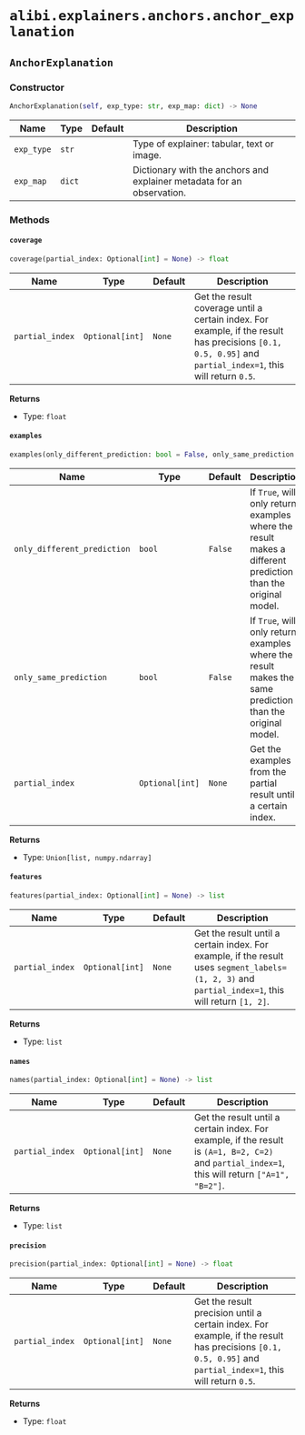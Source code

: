 # `alibi.explainers.anchors.anchor_explanation`
## `AnchorExplanation`

### Constructor

```python
AnchorExplanation(self, exp_type: str, exp_map: dict) -> None
```

| Name | Type | Default | Description |
| ---- | ---- | ------- | ----------- |
| `exp_type` | `str` |  | Type of explainer: tabular, text or image. |
| `exp_map` | `dict` |  | Dictionary with the anchors and explainer metadata for an observation. |

### Methods

#### `coverage`

```python
coverage(partial_index: Optional[int] = None) -> float
```

| Name | Type | Default | Description |
| ---- | ---- | ------- | ----------- |
| `partial_index` | `Optional[int]` | `None` | Get the result coverage until a certain index. For example, if the result has precisions ``[0.1, 0.5, 0.95]`` and ``partial_index=1``, this will return ``0.5``. |

**Returns**
- Type: `float`

#### `examples`

```python
examples(only_different_prediction: bool = False, only_same_prediction: bool = False, partial_index: Optional[int] = None) -> Union[list, numpy.ndarray]
```

| Name | Type | Default | Description |
| ---- | ---- | ------- | ----------- |
| `only_different_prediction` | `bool` | `False` | If ``True``, will only return examples where the result makes a different prediction than the original model. |
| `only_same_prediction` | `bool` | `False` | If ``True``, will only return examples where the result makes the same prediction than the original model. |
| `partial_index` | `Optional[int]` | `None` | Get the examples from the partial result until a certain index. |

**Returns**
- Type: `Union[list, numpy.ndarray]`

#### `features`

```python
features(partial_index: Optional[int] = None) -> list
```

| Name | Type | Default | Description |
| ---- | ---- | ------- | ----------- |
| `partial_index` | `Optional[int]` | `None` | Get the result until a certain index. For example, if the result uses ``segment_labels=(1, 2, 3)`` and ``partial_index=1``, this will return ``[1, 2]``. |

**Returns**
- Type: `list`

#### `names`

```python
names(partial_index: Optional[int] = None) -> list
```

| Name | Type | Default | Description |
| ---- | ---- | ------- | ----------- |
| `partial_index` | `Optional[int]` | `None` | Get the result until a certain index. For example, if the result is ``(A=1, B=2, C=2)`` and ``partial_index=1``, this will return ``["A=1", "B=2"]``. |

**Returns**
- Type: `list`

#### `precision`

```python
precision(partial_index: Optional[int] = None) -> float
```

| Name | Type | Default | Description |
| ---- | ---- | ------- | ----------- |
| `partial_index` | `Optional[int]` | `None` | Get the result precision until a certain index. For example, if the result has precisions ``[0.1, 0.5, 0.95]`` and ``partial_index=1``, this will return ``0.5``. |

**Returns**
- Type: `float`
